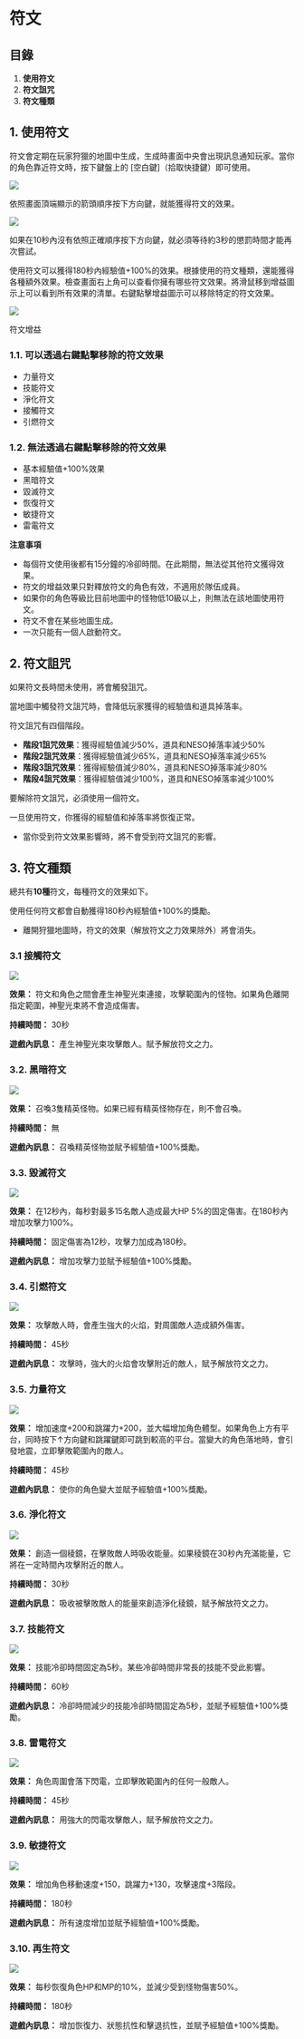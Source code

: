 # 符文
## 目錄
1.  **使用符文**
2.  **符文詛咒**
3.  **符文種類**
## 1. 使用符文

符文會定期在玩家狩獵的地圖中生成，生成時畫面中央會出現訊息通知玩家。當你的角色靠近符文時，按下鍵盤上的 \[空白鍵]（拾取快捷鍵）即可使用。

![](/images/msn-101/beginners-guide/skill-and-rune/image_1747236305775_106.png)

依照畫面頂端顯示的箭頭順序按下方向鍵，就能獲得符文的效果。

![](/images/msn-101/beginners-guide/skill-and-rune/image_1747236305775_305.png)

如果在10秒內沒有依照正確順序按下方向鍵，就必須等待約3秒的懲罰時間才能再次嘗試。

使用符文可以獲得180秒內經驗值+100%的效果。根據使用的符文種類，還能獲得各種額外效果。檢查畫面右上角可以查看你擁有哪些符文效果。將滑鼠移到增益圖示上可以看到所有效果的清單。右鍵點擊增益圖示可以移除特定的符文效果。

![](/images/msn-101/beginners-guide/skill-and-rune/image_1747236305775_926.png)

符文增益

### 1.1. 可以透過右鍵點擊移除的符文效果
*   力量符文
*   技能符文
*   淨化符文
*   接觸符文
*   引燃符文
### 1.2. 無法透過右鍵點擊移除的符文效果
*   基本經驗值+100%效果
*   黑暗符文
*   毀滅符文
*   恢復符文
*   敏捷符文
*   雷電符文

**注意事項**

*   每個符文使用後都有15分鐘的冷卻時間。在此期間，無法從其他符文獲得效果。
*   符文的增益效果只對釋放符文的角色有效，不適用於隊伍成員。
*   如果你的角色等級比目前地圖中的怪物低10級以上，則無法在該地圖使用符文。
*   符文不會在某些地圖生成。
*   一次只能有一個人啟動符文。
## 2. 符文詛咒

如果符文長時間未使用，將會觸發詛咒。

當地圖中觸發符文詛咒時，會降低玩家獲得的經驗值和道具掉落率。

符文詛咒有四個階段。

*   **階段1詛咒效果**：獲得經驗值減少50%，道具和NESO掉落率減少50%
*   **階段2詛咒效果**：獲得經驗值減少65%，道具和NESO掉落率減少65%
*   **階段3詛咒效果**：獲得經驗值減少80%，道具和NESO掉落率減少80%
*   **階段4詛咒效果**：獲得經驗值減少100%，道具和NESO掉落率減少100%

要解除符文詛咒，必須使用一個符文。

一旦使用符文，你獲得的經驗值和掉落率將恢復正常。

*   當你受到符文效果影響時，將不會受到符文詛咒的影響。
## 3. 符文種類

總共有**10種**符文，每種符文的效果如下。

使用任何符文都會自動獲得180秒內經驗值+100%的獎勵。

*   離開狩獵地圖時，符文的效果（解放符文之力效果除外）將會消失。
### 3.1 接觸符文

![](/images/msn-101/beginners-guide/skill-and-rune/image_1747236305775_233.png)

**效果：** 符文和角色之間會產生神聖光束連接，攻擊範圍內的怪物。如果角色離開指定範圍，神聖光束將不會造成傷害。

**持續時間：** 30秒

**遊戲內訊息：** 產生神聖光束攻擊敵人。賦予解放符文之力。

### 3.2. 黑暗符文

![](/images/msn-101/beginners-guide/skill-and-rune/image_1747236305775_41.png)

**效果：** 召喚3隻精英怪物。如果已經有精英怪物存在，則不會召喚。

**持續時間：** 無

**遊戲內訊息：** 召喚精英怪物並賦予經驗值+100%獎勵。

### 3.3. 毀滅符文

![](/images/msn-101/beginners-guide/skill-and-rune/image_1747236305775_93.png)

**效果：** 在12秒內，每秒對最多15名敵人造成最大HP 5%的固定傷害。在180秒內增加攻擊力100%。

**持續時間：** 固定傷害為12秒，攻擊力加成為180秒。

**遊戲內訊息：** 增加攻擊力並賦予經驗值+100%獎勵。

### 3.4. 引燃符文

![](/images/msn-101/beginners-guide/skill-and-rune/image_1747236305775_224.png)

**效果：** 攻擊敵人時，會產生強大的火焰，對周圍敵人造成額外傷害。

**持續時間：** 45秒

**遊戲內訊息：** 攻擊時，強大的火焰會攻擊附近的敵人，賦予解放符文之力。

### 3.5. 力量符文

![](/images/msn-101/beginners-guide/skill-and-rune/image_1747236305775_857.png)

**效果：** 增加速度+200和跳躍力+200，並大幅增加角色體型。如果角色上方有平台，同時按下↑方向鍵和跳躍鍵即可跳到較高的平台。當變大的角色落地時，會引發地震，立即擊敗範圍內的敵人。

**持續時間：** 45秒

**遊戲內訊息：** 使你的角色變大並賦予經驗值+100%獎勵。

### 3.6. 淨化符文

![](/images/msn-101/beginners-guide/skill-and-rune/image_1747236305775_358.png)

**效果：** 創造一個稜鏡，在擊敗敵人時吸收能量。如果稜鏡在30秒內充滿能量，它將在一定時間內攻擊附近的敵人。

**持續時間：** 30秒

**遊戲內訊息：** 吸收被擊敗敵人的能量來創造淨化稜鏡，賦予解放符文之力。

### 3.7. 技能符文

![](/images/msn-101/beginners-guide/skill-and-rune/image_1747236305775_506.png)

**效果：** 技能冷卻時間固定為5秒。某些冷卻時間非常長的技能不受此影響。

**持續時間：** 60秒

**遊戲內訊息：** 冷卻時間減少的技能冷卻時間固定為5秒，並賦予經驗值+100%獎勵。

### 3.8. 雷電符文

![](/images/msn-101/beginners-guide/skill-and-rune/image_1747236305775_350.png)

**效果：** 角色周圍會落下閃電，立即擊敗範圍內的任何一般敵人。

**持續時間：** 45秒

**遊戲內訊息：** 用強大的閃電攻擊敵人，賦予解放符文之力。

### 3.9. 敏捷符文

![](/images/msn-101/beginners-guide/skill-and-rune/image_1747236305775_558.png)

**效果：** 增加角色移動速度+150，跳躍力+130，攻擊速度+3階段。

**持續時間：** 180秒

**遊戲內訊息：** 所有速度增加並賦予經驗值+100%獎勵。

### 3.10. 再生符文

![](/images/msn-101/beginners-guide/skill-and-rune/image_1747236305775_543.png)

**效果：** 每秒恢復角色HP和MP的10%，並減少受到怪物傷害50%。

**持續時間：** 180秒

**遊戲內訊息：** 增加恢復力、狀態抗性和擊退抗性，並賦予經驗值+100%獎勵。